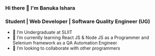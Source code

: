 ### Hi there 👋 I'm Banuka Ishara

### Student | Web Developer | Software Quality Engineer (UG)

- 🔭 I’m Undergraduate at SLIIT
- 🌱 I’m currently learning React JS & Node JS as a Programmer and Selenium framework as a QA Automation Engineer
- 👯 I’m looking to collaborate with other programmers 
